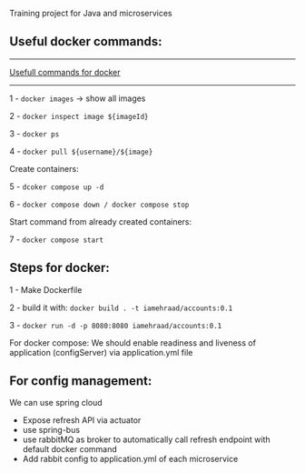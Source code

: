 Training project for Java and microservices

## Useful docker commands:

-------

[Usefull commands for docker](https://www.udemy.com/course/master-microservices-with-spring-docker-kubernetes/learn/lecture/39944012#overview)

-------

1 - `docker images` -> show all images

2 - `docker inspect image ${imageId}`

3 - `docker ps`

4 - `docker pull ${username}/${image}`


Create containers:

5 - `dcoker compose up -d`

6 - `docker compose down / docker compose stop`

Start command from already created containers:

7 - `docker compose start`


## Steps for docker:

1 - Make Dockerfile

2 - build it with: `docker build . -t iamehraad/accounts:0.1`

3 - `docker run -d -p 8080:8080 iamehraad/accounts:0.1`

For docker compose:
We should enable readiness and liveness of application (configServer) via application.yml file


## For config management:

We can use spring cloud

 - Expose refresh API via actuator
 - use spring-bus
 - use rabbitMQ as broker to automatically call refresh endpoint with default docker command
 - Add rabbit config to application.yml of each microservice